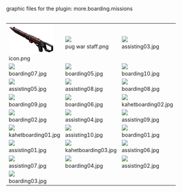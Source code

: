 graphic files for the plugin: more.boarding.missions<br>
<br>
<table>
	<tr>
		<td><img src="https://github.com/zuckung/endless-sky-plugins/blob/main/myplugins/more.boarding.missions/icon.png?raw=true"><br>
		icon.png</td>
		<td><img src="https://github.com/zuckung/endless-sky-plugins/blob/main/myplugins/more.boarding.missions/images/outfit/pug war staff.png?raw=true"><br>
		pug war staff.png</td>
		<td><img src="https://github.com/zuckung/endless-sky-plugins/blob/main/myplugins/more.boarding.missions/images/scene/assisting03.jpg?raw=true"><br>
		assisting03.jpg</td>
	</tr>
	<tr>
		<td><img src="https://github.com/zuckung/endless-sky-plugins/blob/main/myplugins/more.boarding.missions/images/scene/boarding07.jpg?raw=true"><br>
		boarding07.jpg</td>
		<td><img src="https://github.com/zuckung/endless-sky-plugins/blob/main/myplugins/more.boarding.missions/images/scene/boarding05.jpg?raw=true"><br>
		boarding05.jpg</td>
		<td><img src="https://github.com/zuckung/endless-sky-plugins/blob/main/myplugins/more.boarding.missions/images/scene/boarding10.jpg?raw=true"><br>
		boarding10.jpg</td>
	</tr>
	<tr>
		<td><img src="https://github.com/zuckung/endless-sky-plugins/blob/main/myplugins/more.boarding.missions/images/scene/assisting05.jpg?raw=true"><br>
		assisting05.jpg</td>
		<td><img src="https://github.com/zuckung/endless-sky-plugins/blob/main/myplugins/more.boarding.missions/images/scene/assisting08.jpg?raw=true"><br>
		assisting08.jpg</td>
		<td><img src="https://github.com/zuckung/endless-sky-plugins/blob/main/myplugins/more.boarding.missions/images/scene/boarding08.jpg?raw=true"><br>
		boarding08.jpg</td>
	</tr>
	<tr>
		<td><img src="https://github.com/zuckung/endless-sky-plugins/blob/main/myplugins/more.boarding.missions/images/scene/boarding09.jpg?raw=true"><br>
		boarding09.jpg</td>
		<td><img src="https://github.com/zuckung/endless-sky-plugins/blob/main/myplugins/more.boarding.missions/images/scene/boarding06.jpg?raw=true"><br>
		boarding06.jpg</td>
		<td><img src="https://github.com/zuckung/endless-sky-plugins/blob/main/myplugins/more.boarding.missions/images/scene/kahetboarding02.jpg?raw=true"><br>
		kahetboarding02.jpg</td>
	</tr>
	<tr>
		<td><img src="https://github.com/zuckung/endless-sky-plugins/blob/main/myplugins/more.boarding.missions/images/scene/boarding02.jpg?raw=true"><br>
		boarding02.jpg</td>
		<td><img src="https://github.com/zuckung/endless-sky-plugins/blob/main/myplugins/more.boarding.missions/images/scene/assisting04.jpg?raw=true"><br>
		assisting04.jpg</td>
		<td><img src="https://github.com/zuckung/endless-sky-plugins/blob/main/myplugins/more.boarding.missions/images/scene/assisting09.jpg?raw=true"><br>
		assisting09.jpg</td>
	</tr>
	<tr>
		<td><img src="https://github.com/zuckung/endless-sky-plugins/blob/main/myplugins/more.boarding.missions/images/scene/kahetboarding01.jpg?raw=true"><br>
		kahetboarding01.jpg</td>
		<td><img src="https://github.com/zuckung/endless-sky-plugins/blob/main/myplugins/more.boarding.missions/images/scene/assisting10.jpg?raw=true"><br>
		assisting10.jpg</td>
		<td><img src="https://github.com/zuckung/endless-sky-plugins/blob/main/myplugins/more.boarding.missions/images/scene/boarding01.jpg?raw=true"><br>
		boarding01.jpg</td>
	</tr>
	<tr>
		<td><img src="https://github.com/zuckung/endless-sky-plugins/blob/main/myplugins/more.boarding.missions/images/scene/assisting01.jpg?raw=true"><br>
		assisting01.jpg</td>
		<td><img src="https://github.com/zuckung/endless-sky-plugins/blob/main/myplugins/more.boarding.missions/images/scene/kahetboarding03.jpg?raw=true"><br>
		kahetboarding03.jpg</td>
		<td><img src="https://github.com/zuckung/endless-sky-plugins/blob/main/myplugins/more.boarding.missions/images/scene/assisting06.jpg?raw=true"><br>
		assisting06.jpg</td>
	</tr>
	<tr>
		<td><img src="https://github.com/zuckung/endless-sky-plugins/blob/main/myplugins/more.boarding.missions/images/scene/assisting07.jpg?raw=true"><br>
		assisting07.jpg</td>
		<td><img src="https://github.com/zuckung/endless-sky-plugins/blob/main/myplugins/more.boarding.missions/images/scene/boarding04.jpg?raw=true"><br>
		boarding04.jpg</td>
		<td><img src="https://github.com/zuckung/endless-sky-plugins/blob/main/myplugins/more.boarding.missions/images/scene/assisting02.jpg?raw=true"><br>
		assisting02.jpg</td>
	</tr>
	<tr>
		<td><img src="https://github.com/zuckung/endless-sky-plugins/blob/main/myplugins/more.boarding.missions/images/scene/boarding03.jpg?raw=true"><br>
		boarding03.jpg</td>
		<td></td>
		<td></td>
	</tr>
</table>
